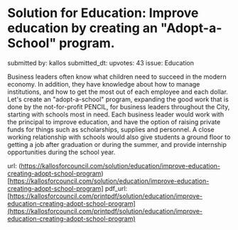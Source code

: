 # Solution for Education: Improve education by creating an "Adopt-a-School" program. #

submitted by: kallos
submitted_dt: 
upvotes: 43
issue: Education

Business leaders often know what children need to succeed in the modern economy. In addition, they have knowledge about how to manage institutions, and how to get the most out of each employee and each dollar. Let's create an "adopt-a-school" program, expanding the good work that is done by the not-for-profit PENCIL, for business leaders throughout the City, starting with schools most in need. Each business leader would work with the principal to improve education, and have the option of raising private funds for things such as scholarships, supplies and personnel. A close working relationship with schools would also give students a ground floor to getting a job after graduation or during the summer, and provide internship opportunities during the school year.

url: (https://kallosforcouncil.com/solution/education/improve-education-creating-adopt-school-program)[https://kallosforcouncil.com/solution/education/improve-education-creating-adopt-school-program]
pdf_url: [https://kallosforcouncil.com/printpdf/solution/education/improve-education-creating-adopt-school-program](https://kallosforcouncil.com/printpdf/solution/education/improve-education-creating-adopt-school-program)